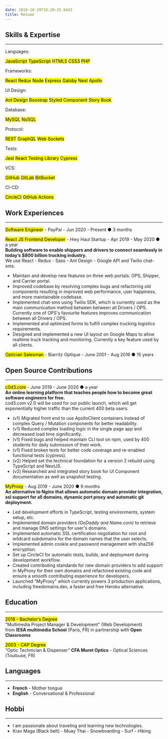 ```yaml
---
date: 2018-10-29T18:20:25.844Z
title: Resume
---
```


## Skills & Expertise

---

<div class="category">
  <p>Languages:</p>
  <p>
    <mark>JavaScript</mark>
    <mark>TypeScript</mark>
    <mark>HTML5</mark>
    <mark>CSS3</mark>
    <mark>PHP</mark>
  </p>
</div>

<div class="category">
  <p>Frameworks:</p>
  <p>
    <mark>React</mark>
    <mark>Redux</mark>
    <mark>Node</mark>
    <mark>Express</mark>
    <mark>Gatsby</mark>
    <mark>Next</mark>
    <mark>Apollo</mark>
  </p>
</div>

<div class="category">
  <p>UI Design:</p>
  <p>
    <mark>Ant Design</mark>
    <mark>Boostrap</mark>
    <mark>Styled Component</mark>
    <mark>Story Book</mark>
  </p>
</div>

<div class="category">
  <p>Database:</p>
  <p>
    <mark>MySQL</mark>
    <mark>NoSQL</mark>
  </p>
</div>

<div class="category">
  <p>Protocol:</p>
  <p>
    <mark>REST</mark>
    <mark>GraphQL</mark>
    <mark>Web Sockets</mark>
  </p>
</div>

<div class="category">
  <p>Tests:</p>
  <p>
    <mark>Jest</mark>
    <mark>React Testing Library</mark>
    <mark>Cypress</mark>
  </p>
</div>

<div class="category">
  <p>VCS:</p>
  <p>
    <mark>GitHub</mark>
    <mark>GitLab</mark>
    <mark>BitBucket</mark>
  </p>
</div>

<div class="category">
  <p>CI-CD:</p>
  <p>
    <mark>CircleCI</mark>
    <mark>GitHub Actions</mark>
  </p>
</div>

## Work Experiences

---

<mark>Software Engineer</mark> - PayPal - Jun 2020 - Present ● <span class="workExperience">3 months</span><br/>

<mark>React JS Frontend Developer</mark> - Hwy Haul Startup - Apr 2019 - May 2020 ● a year<br/>
<b>Building software to enable shippers and drivers to connect seamlessly in today’s \$800 billion trucking industry.</b><br/>
We use React - Redux - Sass - Ant Design - Google API and Twilio chat-sms.

- Maintain and develop new features on three web portals: OPS, Shipper, and Carrier portal.
- Improved codebase by resolving complex bugs and refactoring old components resulting in improved web performance, user happiness,
  and more maintainable codebase.
- Implemented chat-sms using Twilio SDK, which is currently used as the main communication method between between all Drivers / OPS. Currently one of OPS's favourite features
  improves communication between all Drivers / OPS.
- Implemented and optimized forms to fulfill complex trucking logistics requirements.
- Designed and implemented a new UI layout on Google Maps to allow realtime truck tracking and monitoring.
  Currently a key feature used by all clients.

<mark>Optician Salesman</mark> - Biarritz Optique - June 2001 - Aug 2016 ● 15 years

## Open Source Contributions

---

<mark>c0d3.com</mark> - June 2019 - June 2020 ● a year<br/>
<b>
An online learning platform that teaches people how to become great software engineers for free.<br/>
</b>
cod3.com v2.0 will be used for our public launch, which will get exponentially higher traffic than the current 400 beta users.

- (v1) Migrated front end to use ApolloClient containers instead of complex Query / Mutation components for better readability.
- (v1) Reduced complex loading logic in the single page app and decreased load time significantly.
- (v1) Fixed bugs and helped maintain CLI tool on npm, used by 400 students for daily submission of their work.
- (v1) Fixed broken tests for better code coverage and re-enabled functional tests (cypress).
- (v2) Helped set the technical foundation for a version 2 rebuild using TypeScript and NextJS.
- (v2) Researched and integrated story book for UI Component documentation as well as snapshot testing.

<mark>MyProxy</mark> - Aug 2019 - June 2020 ● 9 months<br/>
<b>
An alternative to Nginx that allows automatic domain provider integration, ssl support for all domains, dynamic port proxy
and automatic git deployment.
</b>

- Led development efforts in TypeScript, testing environments, system setup, etc.
- Implemented domain providers _(GoDaddy and Name.com)_ to retrieve and manage DNS settings for user's domains.
- Implemented automatic SSL certification negotiation for root and wildcard subdomains for the domain names that the user selects.
- Implemented admin cookie and password management with sha256 encryption.
- Set up CircleCI for automatic tests, builds, and deployment during development workflow.
- Created contributing standards for new domain providers to add support in MyProxy for their own domains and refactored existing code and
  ensure a smooth contributing experience for developers.
- Launched "MyProxy" which currently powers 3 production applications, including freedomains.dev, a faster and free Heroku alternative.

## Education

---

<mark>2018 - Bachelor’s Degree</mark><br/>
"Multimedia Project Manager & Development" (Web Development) </br >
from
<b>IESA multimédia School</b> (Paris, FR) in partnership with <b>Open Classrooms</b>

<mark>2003 - CAP Degree</mark><br/>
“Optic Technician & Dispenser”
<b>CFA Muret Optics</b> - Optical Sciences (Toulouse, FR)

## Languages

---

- <b>French</b> - Mother tongue
- <b>English</b> - Conversational & Professional

## Hobbi

---

- I am passionate about traveling and learning new technologies.
- Krav Maga (Black belt) - Muay Thai - Snowboarding - Surf - Hiking
